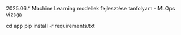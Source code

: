 2025.06.* Machine Learning modellek fejlesztése tanfolyam - MLOps vizsga


cd app
pip install -r requirements.txt

